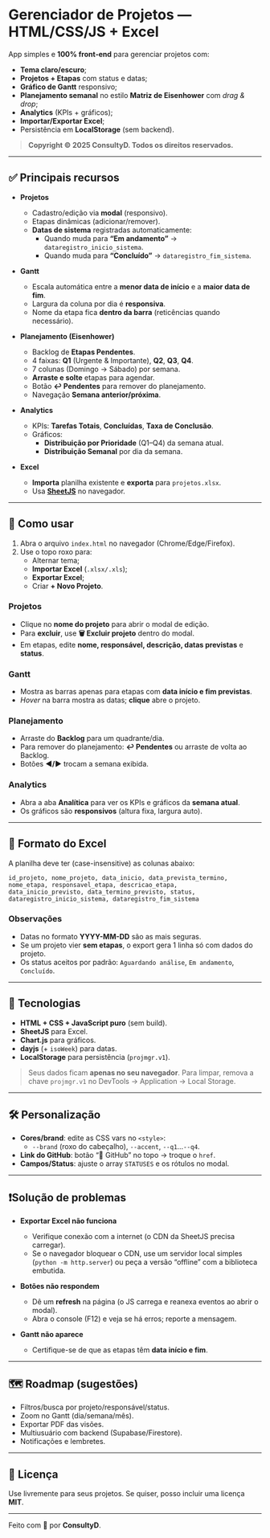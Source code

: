 # Gerenciador de Projetos — HTML/CSS/JS + Excel

App simples e **100% front‑end** para gerenciar projetos com:
- **Tema claro/escuro**;
- **Projetos + Etapas** com status e datas;
- **Gráfico de Gantt** responsivo;
- **Planejamento semanal** no estilo **Matriz de Eisenhower** com _drag & drop_;
- **Analytics** (KPIs + gráficos);
- **Importar/Exportar Excel**;
- Persistência em **LocalStorage** (sem backend).

> **Copyright © 2025 ConsultyD. Todos os direitos reservados.**

---

## ✅ Principais recursos

- **Projetos**
  - Cadastro/edição via **modal** (responsivo).
  - Etapas dinâmicas (adicionar/remover).
  - **Datas de sistema** registradas automaticamente:
    - Quando muda para **“Em andamento”** → `dataregistro_inicio_sistema`.
    - Quando muda para **“Concluído”** → `dataregistro_fim_sistema`.

- **Gantt**
  - Escala automática entre a **menor data de início** e a **maior data de fim**.
  - Largura da coluna por dia é **responsiva**.
  - Nome da etapa fica **dentro da barra** (reticências quando necessário).

- **Planejamento (Eisenhower)**
  - Backlog de **Etapas Pendentes**.
  - 4 faixas: **Q1** (Urgente & Importante), **Q2**, **Q3**, **Q4**.
  - 7 colunas (Domingo → Sábado) por semana.
  - **Arraste e solte** etapas para agendar.
  - Botão **↩ Pendentes** para remover do planejamento.
  - Navegação **Semana anterior/próxima**.

- **Analytics**
  - KPIs: **Tarefas Totais**, **Concluídas**, **Taxa de Conclusão**.
  - Gráficos:
    - **Distribuição por Prioridade** (Q1–Q4) da semana atual.
    - **Distribuição Semanal** por dia da semana.

- **Excel**
  - **Importa** planilha existente e **exporta** para `projetos.xlsx`.
  - Usa **[SheetJS](https://sheetjs.com/)** no navegador.

---

## 🚀 Como usar

1. Abra o arquivo `index.html` no navegador (Chrome/Edge/Firefox).
2. Use o topo roxo para:
   - Alternar tema;
   - **Importar Excel** (`.xlsx/.xls`);
   - **Exportar Excel**;
   - Criar **+ Novo Projeto**.

### Projetos
- Clique no **nome do projeto** para abrir o modal de edição.
- Para **excluir**, use **🗑️ Excluir projeto** dentro do modal.
- Em etapas, edite **nome, responsável, descrição, datas previstas** e **status**.

### Gantt
- Mostra as barras apenas para etapas com **data início e fim previstas**.
- _Hover_ na barra mostra as datas; **clique** abre o projeto.

### Planejamento
- Arraste do **Backlog** para um quadrante/dia.
- Para remover do planejamento: **↩ Pendentes** ou arraste de volta ao Backlog.
- Botões **◀︎/▶︎** trocam a semana exibida.

### Analytics
- Abra a aba **Analítica** para ver os KPIs e gráficos da **semana atual**.
- Os gráficos são **responsivos** (altura fixa, largura auto).

---

## 📄 Formato do Excel

A planilha deve ter (case-insensitive) as colunas abaixo:

```
id_projeto, nome_projeto, data_inicio, data_prevista_termino,
nome_etapa, responsavel_etapa, descricao_etapa,
data_inicio_previsto, data_termino_previsto, status,
dataregistro_inicio_sistema, dataregistro_fim_sistema
```

### Observações
- Datas no formato **YYYY-MM-DD** são as mais seguras.
- Se um projeto vier **sem etapas**, o export gera 1 linha só com dados do projeto.
- Os status aceitos por padrão: `Aguardando análise`, `Em andamento`, `Concluído`.

---

## 🧱 Tecnologias

- **HTML + CSS + JavaScript puro** (sem build).
- **SheetJS** para Excel.
- **Chart.js** para gráficos.
- **dayjs** (+ `isoWeek`) para datas.
- **LocalStorage** para persistência (`projmgr.v1`).

> Seus dados ficam **apenas no seu navegador**. Para limpar, remova a chave `projmgr.v1` no DevTools → Application → Local Storage.

---

## 🛠️ Personalização

- **Cores/brand**: edite as CSS vars no `<style>`:
  - `--brand` (roxo do cabeçalho), `--accent`, `--q1`…`--q4`.
- **Link do GitHub**: botão “🐙 GitHub” no topo → troque o `href`.
- **Campos/Status**: ajuste o array `STATUSES` e os rótulos no modal.

---

## ❗Solução de problemas

- **Exportar Excel não funciona**  
  - Verifique conexão com a internet (o CDN da SheetJS precisa carregar).  
  - Se o navegador bloquear o CDN, use um servidor local simples (`python -m http.server`) ou peça a versão “offline” com a biblioteca embutida.

- **Botões não respondem**  
  - Dê um **refresh** na página (o JS carrega e reanexa eventos ao abrir o modal).
  - Abra o console (F12) e veja se há erros; reporte a mensagem.

- **Gantt não aparece**  
  - Certifique-se de que as etapas têm **data início e fim**.

---

## 🗺️ Roadmap (sugestões)

- Filtros/busca por projeto/responsável/status.
- Zoom no Gantt (dia/semana/mês).
- Exportar PDF das visões.
- Multiusuário com backend (Supabase/Firestore).
- Notificações e lembretes.

---

## 📜 Licença

Use livremente para seus projetos. Se quiser, posso incluir uma licença **MIT**.

---

Feito com 💜 por **ConsultyD**.
